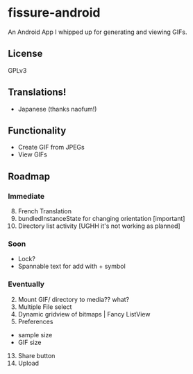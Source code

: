 # fissure-android
An Android App I whipped up for generating and viewing GIFs. 

## License
GPLv3

## Translations!
- Japanese (thanks naofum!)

## Functionality
- Create GIF from JPEGs
- View GIFs

## Roadmap

### Immediate
8. French Translation
9. bundledInstanceState for changing orientation [important]
10. Directory list activity [UGHH it's not working as planned]

### Soon
- Lock?
- Spannable text for add with + symbol

### Eventually
2. Mount GIF/ directory to media?? what?
1. Multiple File select
6. Dynamic gridview of bitmaps | Fancy ListView
8. Preferences
 - sample size
 - GIF size
13. Share button
14. Upload


